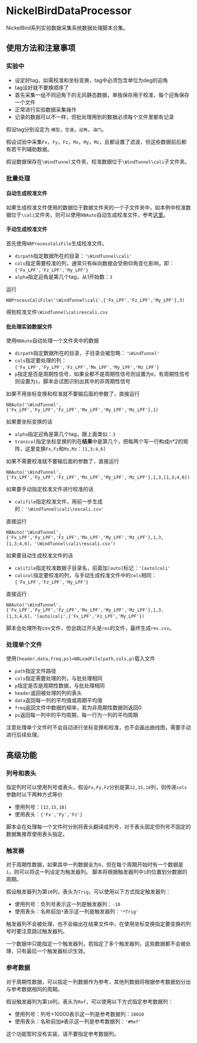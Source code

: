 # NickelBirdDataProcessor

NickelBird系列实验数据采集系统数据处理脚本合集。

## 使用方法和注意事项

### 实验中

- 设定好tag，如需校准和坐标变换，tag中必须包含单位为deg的迎角
- tag设好就不要换顺序了
- 首先采集一组不同迎角下的无风静态数据，单独保存用于校准，每个迎角保存一个文件
- 正常进行实验数据采集操作
- 记录的数据可以不一样，但批处理用到的数据必须每个文件里都有记录

假设tag分别设定为 `模型`，`空速`，`迎角`，`油门`。

假设试验中采集`Fx`，`Fy`，`Fz`，`Mx`，`My`，`Mz`，且都设置了滤波，但这些数据前后都有若干列辅助数据。

假设数据保存在`\WindTunnel`文件夹，校准数据位于`\WindTunnel\cali`子文件夹。

### 批量处理

#### 自动生成校准文件

如果生成校准文件使用的数据位于数据文件夹的一个子文件夹中，如本例中校准数据位于`\cali`文件夹，则可以使用`NBAuto`自动生成校准文件，参考[这里](#autocali)。

#### 手动生成校准文件

首先使用`NBProcessCaliFile`生成校准文件。

- `dirpath`指定数据所在的目录：`'\WindTunnel\cali'`
- `cols`指定需要校准的列，通常只有纵向数据会受俯仰角变化影响，即：`{'Fx_LPF','Fz_LPF','My_LPF'}`
- `alpha`指定迎角是第几个tag，从1开始数：`3`

运行

`NBProcessCaliFile('\WindTunnel\cali',{'Fx_LPF','Fz_LPF','My_LPF'},3)`

得到校准文件`\WindTunnel\calirescali.csv`

#### 批处理实验数据文件

使用`NBAuto`自动处理一个文件夹中的数据

- `dirpath`指定数据所在的目录，子目录会被忽略：`'\WindTunnel'`
- `cols`指定要处理的列：`{'Fx_LPF','Fy_LPF','Fz_LPF','Mx_LPF','My_LPF','Mz_LPF'}`
- `p`指定是否是周期性信号，如果全都不是周期性信号则设置为`0`，有周期性信号则设置为`1`，脚本会试图识别出其中的非周期性信号

如果不用坐标变换和校准就不要输后面的参数了，直接运行

`NBAuto('\WindTunnel',{'Fx_LPF','Fy_LPF','Fz_LPF','Mx_LPF','My_LPF','Mz_LPF'},1)`

如果要坐标变换的话

- `alpha`指定迎角是第几个tag，跟上面类似：`3`
- `transcol`指定坐标变换的列在**结果**中是第几个，把每两个写一行构成n*2的矩阵，这里变换`Fx,Fz`和`Mx,Mz`：`[1,3;4,6]`

如果不需要校准就不要输后面的参数了，直接运行

`NBAuto('\WindTunnel',{'Fx_LPF','Fy_LPF','Fz_LPF','Mx_LPF','My_LPF','Mz_LPF'},1,3,[1,3;4,6])`

如果要手动指定校准文件进行校准的话

- `califile`指定校准文件，用前一步生成的：`'\WindTunnel\cali\rescali.csv'`

直接运行

`NBAuto('\WindTunnel',{'Fx_LPF','Fy_LPF','Fz_LPF','Mx_LPF','My_LPF','Mz_LPF'},1,3,[1,3;4,6]，'\WindTunnel\cali\rescali.csv')`

如果要自动生成校准文件的话<a name="autocali"></a>

- `califile`指定校准数据子目录名，前面加`[auto]`标记：`'[auto]cali'`
- `calicol`指定要校准的列，与手动生成校准文件中的`cols`相同：`{'Fx_LPF','Fz_LPF','My_LPF'}`

直接运行

`NBAuto('\WindTunnel',{'Fx_LPF','Fy_LPF','Fz_LPF','Mx_LPF','My_LPF','Mz_LPF'},1,3,[1,3;4,6]，'[auto]cali',{'Fx_LPF','Fz_LPF','My_LPF'})`

脚本会处理所有csv文件，但会跳过开头是`res`的文件，最终生成`res.csv`。

### 处理单个文件

使用`[header,data,freq,ps]=NBLoadFile(path,cols,p)`载入文件

- `path`指定文件路径
- `cols`指定需要处理的列，与批处理相同
- `p`指定是否是周期性数据，与批处理相同
- `header`返回被处理的列的表头
- `data`返回每一列的平均值或周期平均值
- `freq`返回文件中数据的频率，若为非周期性数据则返回0
- `ps`返回每一列中的平均周期，每一行为一列的平均周期

注意处理单个文件时不会自动进行坐标变换和校准，也不会画出曲线图，需要手动进行后续处理。

## 高级功能

### 列号和表头
指定列时可以使用列号或表头，假设`Fx,Fy,Fz`分别是第`12,15,18`列，则传递`cols`参数时以下两种方式等价

- 使用列号：`[12,15,18]`
- 使用表头：`{'Fx','Fy','Fz'}`

脚本会在处理每一个文件时分别将表头翻译成列号，对于表头固定但列号不固定的数据集推荐使用表头指定。

### 触发器

对于周期性数据，如果其中一列数据全为`0`，但在每个周期开始时有一个数据是`1`，则可以将这一列设定为触发器列。
脚本将根据触发器列中`1`的位置划分数据的周期。

假设触发器列为第`10`列，表头为`Trig`，可以使用以下方式指定触发器列：

- 使用列号：负列号表示这一列是触发器列：`-10`
- 使用表头：名称前加`*`表示这一列是触发器列：`'*Trig'`

触发器列不会被处理，也不会输出在结果文件中，在使用坐标变换指定要变换的列号时要注意跳过触发器列。

一个数据中只能指定一个触发器列，若指定了多个触发器列，这些数据都不会被处理，只有最后一个触发器标识生效。

### 参考数据
对于周期性数据，可以指定一列数据作为参考，其他列数据将根据参考数据划分出与参考数据相同的周期。

假设触发器列为第`10`列，表头为`Ref`，可以使用以下方式指定参考数据列：

- 使用列号：列号+10000表示这一列是参考数据列：`10010`
- 使用表头：名称前加`#`表示这一列是参考数据列：`'#Ref'`

这个功能暂时没有实装，请不要指定参考数据列。
